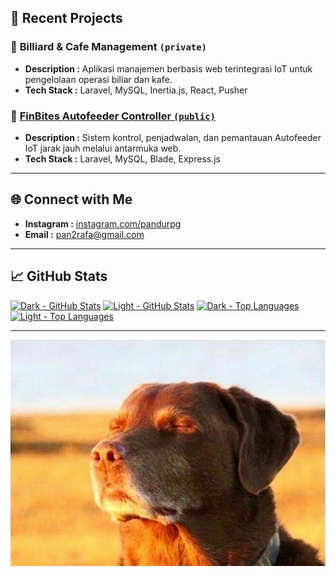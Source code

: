## 📂 Recent Projects
### 🔶 **Billiard & Cafe Management `(private)`**
- **Description :** Aplikasi manajemen berbasis web terintegrasi IoT untuk pengelolaan operasi biliar dan kafe.  
- **Tech Stack :** Laravel, MySQL, Inertia.js, React, Pusher

### 🔶 [**FinBites Autofeeder Controller `(public)`**](https://github.com/pandragama/autofeeder-web-control)
- **Description :** Sistem kontrol, penjadwalan, dan pemantauan Autofeeder IoT jarak jauh melalui antarmuka web.  
- **Tech Stack :** Laravel, MySQL, Blade, Express.js

---

## 🌐 Connect with Me
- **Instagram :** [instagram.com/pandurpg](https://www.instagram.com/pandurpg)
- **Email :** pan2rafa@gmail.com

---

## 📈 GitHub Stats
[![Dark - GitHub Stats](https://github-readme-stats.vercel.app/api?username=pandragama&theme=dark&show_icons=true&hide_border=true&bg_color=00000000#gh-dark-mode-only)](https://github.com/pandragama/github-readme-stats#gh-dark-mode-only)
[![Light - GitHub Stats](https://github-readme-stats.vercel.app/api?username=pandragama&theme=graywhite&show_icons=true&hide_border=true&bg_color=00000000#gh-light-mode-only)](https://github.com/pandragama/github-readme-stats#gh-light-mode-only)
[![Dark - Top Languages](https://github-readme-stats.vercel.app/api/top-langs/?username=pandragama&theme=dark&show_icons=true&hide_border=true&&bg_color=00000000&layout=compact#gh-dark-mode-only)](https://github.com/pandragama/github-readme-stats#gh-dark-mode-only)
[![Light - Top Languages](https://github-readme-stats.vercel.app/api/top-langs/?username=pandragama&theme=graywhite&show_icons=true&hide_border=true&&bg_color=00000000&layout=compact#gh-light-mode-only)](https://github.com/pandragama/github-readme-stats#gh-light-mode-only)

---

![Dawg](https://github.com/pandragama/pandragama/blob/b30faa0d020323bdf8dc9eca0b7b58f3e617ee94/img/cooked_dog.png)
